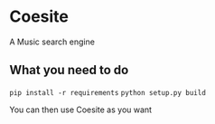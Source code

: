 # Coesite
A Music search engine

## What you need to do

`pip install -r requirements`
`python setup.py build`

You can then use Coesite as you want